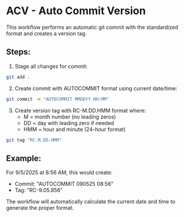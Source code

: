 # ACV - Auto Commit Version

This workflow performs an automatic git commit with the standardized format and creates a version tag.

## Steps:

1. Stage all changes for commit:
```bash
git add .
```

2. Create commit with AUTOCOMMIT format using current date/time:
```bash
git commit -m "AUTOCOMMIT MMDDYY HH:MM"
```

3. Create version tag with RC-M.DD.HMM format where:
   - M = month number (no leading zeros)
   - DD = day with leading zero if needed
   - HMM = hour and minute (24-hour format)

```bash
git tag "RC-M.DD.HMM"
```

## Example:
For 9/5/2025 at 8:56 AM, this would create:
- Commit: "AUTOCOMMIT 090525 08:56"
- Tag: "RC-9.05.856"

The workflow will automatically calculate the current date and time to generate the proper format.
